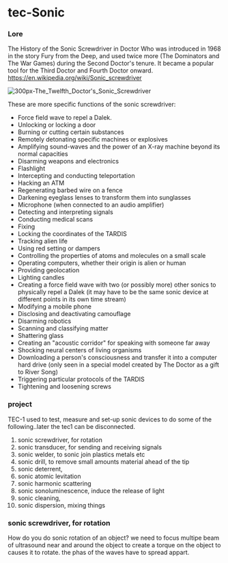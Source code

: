 # tec-Sonic

### Lore
The History of the Sonic Screwdriver in Doctor Who was introduced in 1968 in the story Fury from the Deep, and used twice more (The Dominators and The War Games) during the Second Doctor's tenure. It became a popular tool for the Third Doctor and Fourth Doctor onward. https://en.wikipedia.org/wiki/Sonic_screwdriver

![300px-The_Twelfth_Doctor's_Sonic_Screwdriver](https://user-images.githubusercontent.com/58069246/169822492-68634399-dac3-4b77-9a22-db388b9acc2f.jpg)


These are more specific functions of the sonic screwdriver:
- Force field wave to repel a Dalek.
- Unlocking or locking a door
- Burning or cutting certain substances
- Remotely detonating specific machines or explosives
- Amplifying sound-waves and the power of an X-ray machine beyond its normal capacities
- Disarming weapons and electronics
- Flashlight
- Intercepting and conducting teleportation
- Hacking an ATM
- Regenerating barbed wire on a fence
- Darkening eyeglass lenses to transform them into sunglasses
- Microphone (when connected to an audio amplifier)
- Detecting and interpreting signals
- Conducting medical scans
- Fixing
- Locking the coordinates of the TARDIS
- Tracking alien life
- Using red setting or dampers
- Controlling the properties of atoms and molecules on a small scale
- Operating computers, whether their origin is alien or human
- Providing geolocation
- Lighting candles
- Creating a force field wave with two (or possibly more) other sonics to physically repel a Dalek (it may have to be the same sonic device at different points in its own time stream)
- Modifying a mobile phone
- Disclosing and deactivating camouflage
- Disarming robotics
- Scanning and classifying matter
- Shattering glass
- Creating an "acoustic corridor" for speaking with someone far away
- Shocking neural centers of living organisms
- Downloading a person's consciousness and transfer it into a computer hard drive (only seen in a special model created by The Doctor as a gift to River Song)
- Triggering particular protocols of the TARDIS
- Tightening and loosening screws




### project
TEC-1 used to test, measure and set-up sonic devices to do some of the following..later the tec1 can be disconnected.

1. sonic screwdriver, for rotation
2. sonic transducer, for sending and receiving signals
3. sonic welder, to sonic join plastics metals etc
4. sonic drill, to remove small amounts material ahead of the tip
5. sonic deterrent, 
6. sonic atomic levitation
7. sonic harmonic scattering
8. sonic sonoluminescence, induce the release of light
9. sonic cleaning, 
10. sonic dispersion, mixing things 


### sonic screwdriver, for rotation

How do you do sonic rotation of an object? we need to focus multipe beam of ultrasound near and around the object to create a torque on the object to causes it to rotate. the phas of the waves have to spread appart.
